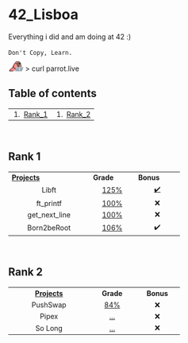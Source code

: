 # 42_Lisboa
Everything i did and am doing at 42 :)

`Don't Copy, Learn.` <br/>
<a href="https://github.com/JustShush/42_Lisboa" target="_blank"><img width= "30" src="https://raw.githubusercontent.com/ItsAnunesS/ItsAnunesS/main/src/img/parrots/laptop_parrot.gif"></a> > curl parrot.live

## Table of contents
<table>
  <td>
    &nbsp;1. &nbsp;<a href="#rank-1">Rank_1</a><br/>
  </td>
<td>
    &nbsp;1. &nbsp;<a href="#rank-2">Rank_2</a><br/>
<!--  </td>
  <td>
    &nbsp;1. &nbsp;<a href="#rank-3">Rank_3</a><br/>
  </td>
<!--  <td>
    &nbsp;1. &nbsp;<a href="#rank-4">Rank_4</a><br/>
  </td>
<!--  <td>
    &nbsp;1. &nbsp;<a href="#rank-5">Rank_5</a><br/>
  </td>
<!--  <td>
    &nbsp;1. &nbsp;<a href="#rank-6">Rank_6</a><br/>
  </td> -->
</table>
<br/>
<!-- ❌ ✔️ -->

## Rank 1
<table>
  <tr>
    <td width="150"><a href="./Rank_1"><b>Projects</b></a></td>
    <td width="77"><b>Grade</b></td>
    <td width="77"><b>Bonus</b></td>
  </tr>
  <tr align="center">
    <td align="center">Libft</td>
    <td><a href="./Rank_1/Libft">125%</a></td>
    <td><a href="./Rank_1/Libft/bonus">✔️</a></td>
  </tr>
  <tr align="center">
    <td align="center">ft_printf</td>
    <td><a href="./Rank_1/Printf">100%</a></td>
    <td>❌</td>
  </tr>
  <tr align="center">
    <td align="center">get_next_line</td>
    <td><a href="./Rank_1/gnl">100%</a></td>
    <td>❌</td>
  </tr>
  <tr align="center">
    <td align="center">Born2beRoot</td>
    <td><a href="./Rank_1/Born2beRoot">106%</a></td>
    <td>✔️</td>
  </tr>
</table>
<br/>

## Rank 2
<table>
  <tr>
    <th width="150"><a href="./Rank_2"><b>Projects</b></a></th>
    <th width="77"><b>Grade</b></th>
    <th width="77"><b>Bonus</b></th>
  </tr>
  <tr align="center">
    <td align="center">PushSwap</td>
    <td><a href="./Rank_1/PushSwap">84%</a></td>
    <td>❌</td>
  </tr>
  <tr align="center">
    <td align="center">Pipex</td>
    <td><a href="./Rank_1/Pipex">...</a></td>
    <td>❌</td>
  </tr>
  <tr align="center">
    <td align="center">So Long</td>
    <td><a href="./Rank_1/SoLong">...</a></td>
    <td>❌</td>
  </tr>
</table>
<br/>
<!-- ## Rank 3
<table>
  <tr>
    <th><a href="./Rank_3"><b>Projects</b></a></th>
    <th><b>Grade</b></th>
    <th><b>Bonus</b></th>
  </tr>
</table>
<br/>
## Rank 4
<table>
  <tr>
    <th><a href="./Rank_4"><b>Projects</b></a></th>
    <th><b>Grade</b></th>
    <th><b>Bonus</b></th>
  </tr>
</table>
<br/>
## Rank 5
<table>
  <tr>
    <th><a href="./Rank_5"><b>Projects</b></a></th>
    <th><b>Grade</b></th>
    <th><b>Bonus</b></th>
  </tr>
</table>
<br/>
## Rank 6
<table>
  <tr>
    <th><a href="./Rank_6"><b>Projects</b></a></th>
    <th><b>Grade</b></th>
    <th><b>Bonus</b></th>
  </tr>
</table>
<br/> -->

<!-- | Project | Grade | Bonus |
| :--------------:| :----------:| :----------:|
| [Libft](https://github.com/JustShush/42_libft) | 125% | [:heavy_check_mark:](https://github.com/JustShush/42_libft/tree/main/bonus) |
| [Printf](https://github.com/JustShush/42_printf) | 100% | [❌](https://github.com/JustShush/42_printf) |
| Get Next Line | []() | ❌ |
| BornToBeRoot | []() | ❌ |
| Exam 02 | []() | ❌ | -->
